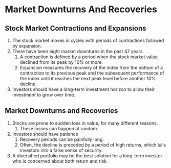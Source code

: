 # Market Downturns And Recoveries

## Stock Market Contractions and Expansions
1. The stock market moves in cycles with periods of contractions followed by expansion.
2. There have been eight market downturns in the past 47 years.
   1. A contraction is defined by a period when the stock market value declined from its peak by 10% or more.
   2. Expansion measures the recovery of the index from the bottom of a contraction to its previous peak and the subsequent performance of the index until it reaches the next peak level before another 10% decline.
3. Investors should have a long-term investment horizon to allow their investment to grow over time.

## Market Downturns and Recoveries
1. Stocks are prone to sudden loss in value, for many different reasons.
   1. These losses can happen at random.
2. Investors should have patience
   1. Recovery periods can be painfully long.
   2. Often, the decline is preceded by a period of high returns, which lulls investors into a false sense of security.
3. A diversified portfolio may be the best solution for a long-term investor who is concerned about both return and risk.